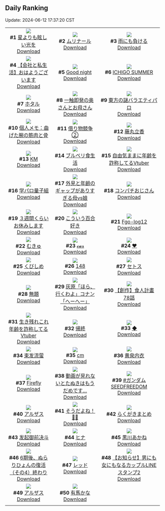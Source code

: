## Daily Ranking
Update: 2024-06-12 17:37:20 CST

|      |      |      |
| :----: | :----: | :----: |
| ![](https://i.pixiv.re/c/240x480/img-master/img/2024/06/10/00/01/02/119501441_p0_master1200.jpg)<br>**#1** [星よりも眩しい光を](https://www.pixiv.net/artworks/119501441)<br>[Download](https://i.pixiv.re/img-original/img/2024/06/10/00/01/02/119501441_p0.jpg) | ![](https://i.pixiv.re/c/240x480/img-master/img/2024/06/10/00/51/11/119503396_p0_master1200.jpg)<br>**#2** [ムリナール](https://www.pixiv.net/artworks/119503396)<br>[Download](https://i.pixiv.re/img-original/img/2024/06/10/00/51/11/119503396_p0.jpg) | ![](https://i.pixiv.re/c/240x480/img-master/img/2024/06/10/07/30/01/119509229_p0_master1200.jpg)<br>**#3** [雨にも負ける](https://www.pixiv.net/artworks/119509229)<br>[Download](https://i.pixiv.re/img-original/img/2024/06/10/07/30/01/119509229_p0.jpg) |
| ![](https://i.pixiv.re/c/240x480/img-master/img/2024/06/11/12/00/14/119540885_p0_master1200.jpg)<br>**#4** [【会社と私生活】おはようございます](https://www.pixiv.net/artworks/119540885)<br>[Download](https://i.pixiv.re/img-original/img/2024/06/11/12/00/14/119540885_p0.jpg) | ![](https://i.pixiv.re/c/240x480/img-master/img/2024/06/10/01/31/45/119503787_p0_master1200.jpg)<br>**#5** [Good night](https://www.pixiv.net/artworks/119503787)<br>[Download](https://i.pixiv.re/img-original/img/2024/06/10/01/31/45/119503787_p0.png) | ![](https://i.pixiv.re/c/240x480/img-master/img/2024/06/10/01/23/35/119504292_p0_master1200.jpg)<br>**#6** [ICHIGO SUMMER](https://www.pixiv.net/artworks/119504292)<br>[Download](https://i.pixiv.re/img-original/img/2024/06/10/01/23/35/119504292_p0.jpg) |
| ![](https://i.pixiv.re/c/240x480/img-master/img/2024/06/10/11/50/07/119512474_p0_master1200.jpg)<br>**#7** [ホタル](https://www.pixiv.net/artworks/119512474)<br>[Download](https://i.pixiv.re/img-original/img/2024/06/10/11/50/07/119512474_p0.jpg) | ![](https://i.pixiv.re/c/240x480/img-master/img/2024/06/10/00/06/05/119501854_p0_master1200.jpg)<br>**#8** [一触即発の奥さんとお母さん](https://www.pixiv.net/artworks/119501854)<br>[Download](https://i.pixiv.re/img-original/img/2024/06/10/00/06/05/119501854_p0.jpg) | ![](https://i.pixiv.re/c/240x480/img-master/img/2024/06/10/00/15/22/119502270_p0_master1200.jpg)<br>**#9** [東方の謎バラエティパロ](https://www.pixiv.net/artworks/119502270)<br>[Download](https://i.pixiv.re/img-original/img/2024/06/10/00/15/22/119502270_p0.png) |
| ![](https://i.pixiv.re/c/240x480/img-master/img/2024/06/11/06/00/11/119536542_p0_master1200.jpg)<br>**#10** [個人メモ：曲げた腕の筋肉と骨](https://www.pixiv.net/artworks/119536542)<br>[Download](https://i.pixiv.re/img-original/img/2024/06/11/06/00/11/119536542_p0.jpg) | ![](https://i.pixiv.re/c/240x480/img-master/img/2024/06/10/17/22/29/119517953_p0_master1200.jpg)<br>**#11** [借り物競争②](https://www.pixiv.net/artworks/119517953)<br>[Download](https://i.pixiv.re/img-original/img/2024/06/10/17/22/29/119517953_p0.jpg) | ![](https://i.pixiv.re/c/240x480/img-master/img/2024/06/10/09/44/41/119510782_p0_master1200.jpg)<br>**#12** [藤丸立香](https://www.pixiv.net/artworks/119510782)<br>[Download](https://i.pixiv.re/img-original/img/2024/06/10/09/44/41/119510782_p0.jpg) |
| ![](https://i.pixiv.re/c/240x480/img-master/img/2024/06/10/00/00/41/119501391_p0_master1200.jpg)<br>**#13** [KM](https://www.pixiv.net/artworks/119501391)<br>[Download](https://i.pixiv.re/img-original/img/2024/06/10/00/00/41/119501391_p0.png) | ![](https://i.pixiv.re/c/240x480/img-master/img/2024/06/11/18/03/29/119546793_p0_master1200.jpg)<br>**#14** [ブルベリ食生活](https://www.pixiv.net/artworks/119546793)<br>[Download](https://i.pixiv.re/img-original/img/2024/06/11/18/03/29/119546793_p0.png) | ![](https://i.pixiv.re/c/240x480/img-master/img/2024/06/10/21/04/06/119524038_p0_master1200.jpg)<br>**#15** [自由気ままに年齢を詐称してるVtuber](https://www.pixiv.net/artworks/119524038)<br>[Download](https://i.pixiv.re/img-original/img/2024/06/10/21/04/06/119524038_p0.png) |
| ![](https://i.pixiv.re/c/240x480/img-master/img/2024/06/10/18/39/01/119519814_p0_master1200.jpg)<br>**#16** [学パロ量子組](https://www.pixiv.net/artworks/119519814)<br>[Download](https://i.pixiv.re/img-original/img/2024/06/10/18/39/01/119519814_p0.png) | ![](https://i.pixiv.re/c/240x480/img-master/img/2024/06/11/00/04/50/119530509_p0_master1200.jpg)<br>**#17** [外見と年齢のギャップがありすぎる母vs娘](https://www.pixiv.net/artworks/119530509)<br>[Download](https://i.pixiv.re/img-original/img/2024/06/11/00/04/50/119530509_p0.jpg) | ![](https://i.pixiv.re/c/240x480/img-master/img/2024/06/11/00/00/41/119530173_p0_master1200.jpg)<br>**#18** [コンパチおじさん](https://www.pixiv.net/artworks/119530173)<br>[Download](https://i.pixiv.re/img-original/img/2024/06/11/00/00/41/119530173_p0.jpg) |
| ![](https://i.pixiv.re/c/240x480/img-master/img/2024/06/10/00/52/25/119503433_p0_master1200.jpg)<br>**#19** [３週間くらいお休みします](https://www.pixiv.net/artworks/119503433)<br>[Download](https://i.pixiv.re/img-original/img/2024/06/10/00/52/25/119503433_p0.jpg) | ![](https://i.pixiv.re/c/240x480/img-master/img/2024/06/10/19/10/26/119520647_p0_master1200.jpg)<br>**#20** [こういう百合好き](https://www.pixiv.net/artworks/119520647)<br>[Download](https://i.pixiv.re/img-original/img/2024/06/10/19/10/26/119520647_p0.jpg) | ![](https://i.pixiv.re/c/240x480/img-master/img/2024/06/11/00/17/10/119530975_p0_master1200.jpg)<br>**#21** [Fgo-log12](https://www.pixiv.net/artworks/119530975)<br>[Download](https://i.pixiv.re/img-original/img/2024/06/11/00/17/10/119530975_p0.jpg) |
| ![](https://i.pixiv.re/c/240x480/img-master/img/2024/06/10/00/01/14/119501478_p0_master1200.jpg)<br>**#22** [むきゅ](https://www.pixiv.net/artworks/119501478)<br>[Download](https://i.pixiv.re/img-original/img/2024/06/10/00/01/14/119501478_p0.jpg) | ![](https://i.pixiv.re/c/240x480/img-master/img/2024/06/10/16/50/12/119517318_p0_master1200.jpg)<br>**#23** [𝓬𝓪𝓻](https://www.pixiv.net/artworks/119517318)<br>[Download](https://i.pixiv.re/img-original/img/2024/06/10/16/50/12/119517318_p0.png) | ![](https://i.pixiv.re/c/240x480/img-master/img/2024/06/10/17/43/00/119518390_p0_master1200.jpg)<br>**#24** [❤](https://www.pixiv.net/artworks/119518390)<br>[Download](https://i.pixiv.re/img-original/img/2024/06/10/17/43/00/119518390_p0.jpg) |
| ![](https://i.pixiv.re/c/240x480/img-master/img/2024/06/10/19/28/17/119521054_p0_master1200.jpg)<br>**#25** [くびしめ](https://www.pixiv.net/artworks/119521054)<br>[Download](https://i.pixiv.re/img-original/img/2024/06/10/19/28/17/119521054_p0.png) | ![](https://i.pixiv.re/c/240x480/img-master/img/2024/06/10/15/07/26/119515600_p0_master1200.jpg)<br>**#26** [148](https://www.pixiv.net/artworks/119515600)<br>[Download](https://i.pixiv.re/img-original/img/2024/06/10/15/07/26/119515600_p0.jpg) | ![](https://i.pixiv.re/c/240x480/img-master/img/2024/06/10/19/40/48/119521389_p0_master1200.jpg)<br>**#27** [セトス](https://www.pixiv.net/artworks/119521389)<br>[Download](https://i.pixiv.re/img-original/img/2024/06/10/19/40/48/119521389_p0.jpg) |
| ![](https://i.pixiv.re/c/240x480/img-master/img/2024/06/10/07/26/04/119509178_p0_master1200.jpg)<br>**#28** [無題](https://www.pixiv.net/artworks/119509178)<br>[Download](https://i.pixiv.re/img-original/img/2024/06/10/07/26/04/119509178_p0.jpg) | ![](https://i.pixiv.re/c/240x480/img-master/img/2024/06/10/17/56/35/119518670_p0_master1200.jpg)<br>**#29** [灰原「ほら、行くわよ」コナン「へーへー」](https://www.pixiv.net/artworks/119518670)<br>[Download](https://i.pixiv.re/img-original/img/2024/06/10/17/56/35/119518670_p0.jpg) | ![](https://i.pixiv.re/c/240x480/img-master/img/2024/06/10/16/45/25/119517239_p0_master1200.jpg)<br>**#30** [【創作】食人計畫 78話](https://www.pixiv.net/artworks/119517239)<br>[Download](https://i.pixiv.re/img-original/img/2024/06/10/16/45/25/119517239_p0.jpg) |
| ![](https://i.pixiv.re/c/240x480/img-master/img/2024/06/11/21/18/25/119551865_p0_master1200.jpg)<br>**#31** [生き残れこれ年齢を詐称してるVtuber](https://www.pixiv.net/artworks/119551865)<br>[Download](https://i.pixiv.re/img-original/img/2024/06/11/21/18/25/119551865_p0.png) | ![](https://i.pixiv.re/c/240x480/img-master/img/2024/06/10/00/09/16/119502013_p0_master1200.jpg)<br>**#32** [帰終](https://www.pixiv.net/artworks/119502013)<br>[Download](https://i.pixiv.re/img-original/img/2024/06/10/00/09/16/119502013_p0.jpg) | ![](https://i.pixiv.re/c/240x480/img-master/img/2024/06/10/17/42/09/119518376_p0_master1200.jpg)<br>**#33** [◆](https://www.pixiv.net/artworks/119518376)<br>[Download](https://i.pixiv.re/img-original/img/2024/06/10/17/42/09/119518376_p0.jpg) |
| ![](https://i.pixiv.re/c/240x480/img-master/img/2024/06/11/16/07/12/119544566_p0_master1200.jpg)<br>**#34** [束发流萤](https://www.pixiv.net/artworks/119544566)<br>[Download](https://i.pixiv.re/img-original/img/2024/06/11/16/07/12/119544566_p0.jpg) | ![](https://i.pixiv.re/c/240x480/img-master/img/2024/06/10/20/40/07/119523296_p0_master1200.jpg)<br>**#35** [cm](https://www.pixiv.net/artworks/119523296)<br>[Download](https://i.pixiv.re/img-original/img/2024/06/10/20/40/07/119523296_p0.png) | ![](https://i.pixiv.re/c/240x480/img-master/img/2024/06/10/16/40/00/119517153_p0_master1200.jpg)<br>**#36** [黄泉内衣](https://www.pixiv.net/artworks/119517153)<br>[Download](https://i.pixiv.re/img-original/img/2024/06/10/16/40/00/119517153_p0.jpg) |
| ![](https://i.pixiv.re/c/240x480/img-master/img/2024/06/10/00/00/57/119501430_p0_master1200.jpg)<br>**#37** [Firefly](https://www.pixiv.net/artworks/119501430)<br>[Download](https://i.pixiv.re/img-original/img/2024/06/10/00/00/57/119501430_p0.jpg) | ![](https://i.pixiv.re/c/240x480/img-master/img/2024/06/11/12/04/43/119541004_p0_master1200.jpg)<br>**#38** [動画が見れないとたぬきはもうだめです…](https://www.pixiv.net/artworks/119541004)<br>[Download](https://i.pixiv.re/img-original/img/2024/06/11/12/04/43/119541004_p0.png) | ![](https://i.pixiv.re/c/240x480/img-master/img/2024/06/10/21/06/31/119524127_p0_master1200.jpg)<br>**#39** [#ガンダムSEEDFREEDOM](https://www.pixiv.net/artworks/119524127)<br>[Download](https://i.pixiv.re/img-original/img/2024/06/10/21/06/31/119524127_p0.jpg) |
| ![](https://i.pixiv.re/c/240x480/img-master/img/2024/06/10/00/00/05/119501283_p0_master1200.jpg)<br>**#40** [アルザス](https://www.pixiv.net/artworks/119501283)<br>[Download](https://i.pixiv.re/img-original/img/2024/06/10/00/00/05/119501283_p0.png) | ![](https://i.pixiv.re/c/240x480/img-master/img/2024/06/11/19/59/53/119549499_p0_master1200.jpg)<br>**#41** [そうだよね！🥺🥺](https://www.pixiv.net/artworks/119549499)<br>[Download](https://i.pixiv.re/img-original/img/2024/06/11/19/59/53/119549499_p0.png) | ![](https://i.pixiv.re/c/240x480/img-master/img/2024/06/10/20/49/56/119523581_p0_master1200.jpg)<br>**#42** [らくがきまとめ](https://www.pixiv.net/artworks/119523581)<br>[Download](https://i.pixiv.re/img-original/img/2024/06/10/20/49/56/119523581_p0.png) |
| ![](https://i.pixiv.re/c/240x480/img-master/img/2024/06/10/01/14/40/119504091_p0_master1200.jpg)<br>**#43** [发起御前决斗](https://www.pixiv.net/artworks/119504091)<br>[Download](https://i.pixiv.re/img-original/img/2024/06/10/01/14/40/119504091_p0.jpg) | ![](https://i.pixiv.re/c/240x480/img-master/img/2024/06/10/03/20/56/119506377_p0_master1200.jpg)<br>**#44** [ヒナ](https://www.pixiv.net/artworks/119506377)<br>[Download](https://i.pixiv.re/img-original/img/2024/06/10/03/20/56/119506377_p0.png) | ![](https://i.pixiv.re/c/240x480/img-master/img/2024/06/11/18/22/25/119547198_p0_master1200.jpg)<br>**#45** [黒川あかね](https://www.pixiv.net/artworks/119547198)<br>[Download](https://i.pixiv.re/img-original/img/2024/06/11/18/22/25/119547198_p0.jpg) |
| ![](https://i.pixiv.re/c/240x480/img-master/img/2024/06/10/21/52/32/119525044_p0_master1200.jpg)<br>**#46** [6期後、ぬらりひょんの復活（その4）終わり](https://www.pixiv.net/artworks/119525044)<br>[Download](https://i.pixiv.re/img-original/img/2024/06/10/21/52/32/119525044_p0.jpg) | ![](https://i.pixiv.re/c/240x480/img-master/img/2024/06/10/16/20/14/119516792_p0_master1200.jpg)<br>**#47** [レッド](https://www.pixiv.net/artworks/119516792)<br>[Download](https://i.pixiv.re/img-original/img/2024/06/10/16/20/14/119516792_p0.jpg) | ![](https://i.pixiv.re/c/240x480/img-master/img/2024/06/11/00/01/34/119530288_p0_master1200.jpg)<br>**#48** [【お知らせ】男にも女にもなるカップルLINEスタンプ2](https://www.pixiv.net/artworks/119530288)<br>[Download](https://i.pixiv.re/img-original/img/2024/06/11/00/01/34/119530288_p0.jpg) |
| ![](https://i.pixiv.re/c/240x480/img-master/img/2024/06/10/13/19/28/119513971_p0_master1200.jpg)<br>**#49** [アルザス](https://www.pixiv.net/artworks/119513971)<br>[Download](https://i.pixiv.re/img-original/img/2024/06/10/13/19/28/119513971_p0.jpg) | ![](https://i.pixiv.re/c/240x480/img-master/img/2024/06/11/18/23/46/119547231_p0_master1200.jpg)<br>**#50** [有馬かな](https://www.pixiv.net/artworks/119547231)<br>[Download](https://i.pixiv.re/img-original/img/2024/06/11/18/23/46/119547231_p0.jpg) |
|      |
